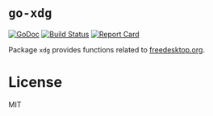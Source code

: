 # `go-xdg`

[![GoDoc](https://godoc.org/github.com/twpayne/go-xdg?status.svg)](https://godoc.org/github.com/twpayne/go-xdg)
[![Build Status](https://travis-ci.org/twpayne/go-xdg.svg?branch=master)](https://travis-ci.org/twpayne/go-xdg)
[![Report Card](https://goreportcard.com/badge/github.com/twpayne/go-xdg)](https://goreportcard.com/report/github.com/twpayne/go-xdg)

Package `xdg` provides functions related to [freedesktop.org](https://freedesktop.org/).

# License

MIT
